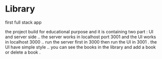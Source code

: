 # Library
first full stack app


the project build for educational purpose and it is containing two part : UI and server side ..
the server works in localhost port 3001 and the UI works in localhost 3000 ..
run the server first in 3000 then run the UI in 3001 .
the UI have simple style .. you can see the books in the library and add a book or delete a book .
